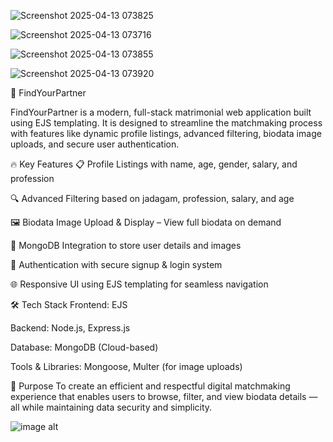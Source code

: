 ![Screenshot 2025-04-13 073825](https://github.com/user-attachments/assets/741900f5-03b8-49bd-8c57-ac3a872480f1)

![Screenshot 2025-04-13 073716](https://github.com/user-attachments/assets/a08a1278-ec99-42c0-b58d-79d433c4e9d2)

![Screenshot 2025-04-13 073855](https://github.com/user-attachments/assets/d2c959e3-f1e1-4b6f-883f-6876e399d025)

![Screenshot 2025-04-13 073920](https://github.com/user-attachments/assets/01048a8e-3207-4545-9fd6-c2e950bfd98e)



💍 FindYourPartner

FindYourPartner is a modern, full-stack matrimonial web application built using EJS templating. It is designed to streamline the matchmaking process with features like dynamic profile listings, advanced filtering, biodata image uploads, and secure user authentication.

🔥 Key Features
📋 Profile Listings with name, age, gender, salary, and profession

🔍 Advanced Filtering based on jadagam, profession, salary, and age

🖼️ Biodata Image Upload & Display – View full biodata on demand

🧾 MongoDB Integration to store user details and images

🔐 Authentication with secure signup & login system

🌐 Responsive UI using EJS templating for seamless navigation

🛠️ Tech Stack
Frontend: EJS

Backend: Node.js, Express.js

Database: MongoDB (Cloud-based)

Tools & Libraries: Mongoose, Multer (for image uploads)

🎯 Purpose
To create an efficient and respectful digital matchmaking experience that enables users to browse, filter, and view biodata details — all while maintaining data security and simplicity.





![image alt](https://github.com/user-attachments/assets/b3ae2ed7-41a6-4dc0-9d32-204a83598efb)


